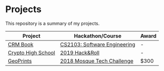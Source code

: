 # Projects
This repository is a summary of my projects.

Project | Hackathon/Course | Award
--------| ---------------- | -------
[CRM Book](https://github.com/shumarb/cs2103)                       | [CS2103: Software Engineering](https://nusmods.com/modules/CS2103/software-engineering)  | -
[Crypto High School](https://github.com/shumarb/crypto-high-school) | [2019 Hack&Roll](https://devpost.com/software/crypto-high-school)                        | -
[GeoPrints](https://github.com/2018-MTC-dynamicoders/GeoPrints)     | [2018 Mosque Tech Challenge](https://islamicevents.sg/event/7462)                        | $300
